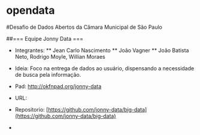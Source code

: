 opendata
========

#Desafio de Dados Abertos da Câmara Municipal de São Paulo

##=== Equipe Jonny Data ===
* Integrantes: 
** Jean Carlo Nascimento
** João Vagner
** João Batista Neto, Rodrigo Moyle, Willian Moraes

* Ideia: Foco na entrega de dados ao usuário, dispensando a necessidade de busca pela informação.

* Pad: http://okfnpad.org/jonny-data
* URL:
* Repositorio: [https://github.com/jonny-data/big-data](https://github.com/jonny-data/big-data)
* 